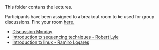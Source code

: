 This folder contains the lectures.

Participants have been assigned to a breakout room to be used for group discussions.
Find your room [here.](Breakout_groups.pdf)

- [Discussion Monday](Group_work_Monday.pdf)
- [Introduction to sequencing techniques - Robert Lyle](20210503_Lyle.pdf)
- [Introduction to linux - Ramiro Logares](./../intro.to.unix/intro.to.unix.pdf)
